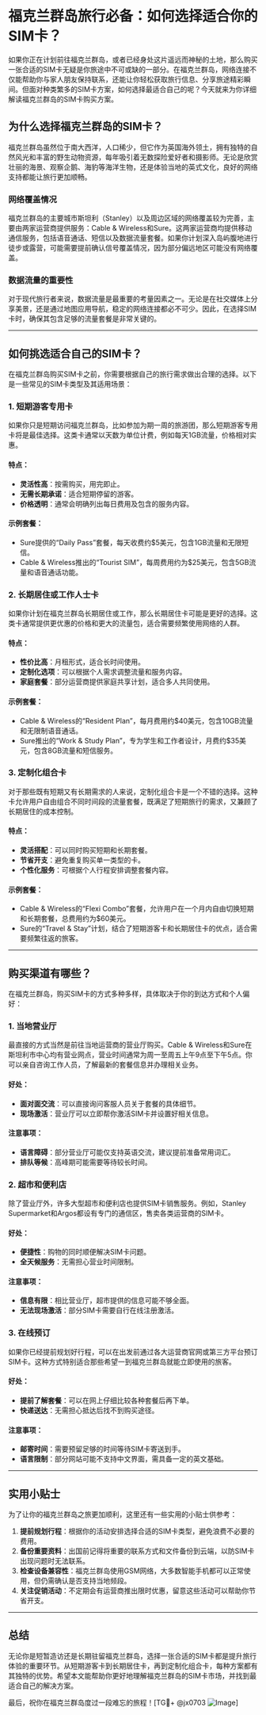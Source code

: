# 福克兰群岛旅行必备：如何选择适合你的SIM卡？

如果你正在计划前往福克兰群岛，或者已经身处这片遥远而神秘的土地，那么购买一张合适的SIM卡无疑是你旅途中不可或缺的一部分。在福克兰群岛，网络连接不仅能帮助你与家人朋友保持联系，还能让你轻松获取旅行信息、分享旅途精彩瞬间。但面对种类繁多的SIM卡方案，如何选择最适合自己的呢？今天就来为你详细解读福克兰群岛的SIM卡购买方案。

## 为什么选择福克兰群岛的SIM卡？

福克兰群岛虽然位于南大西洋，人口稀少，但它作为英国海外领土，拥有独特的自然风光和丰富的野生动物资源，每年吸引着无数探险爱好者和摄影师。无论是欣赏壮丽的海景、观察企鹅、海豹等海洋生物，还是体验当地的英式文化，良好的网络支持都能让旅行更加顺畅。

### 网络覆盖情况

福克兰群岛的主要城市斯坦利（Stanley）以及周边区域的网络覆盖较为完善，主要由两家运营商提供服务：Cable & Wireless和Sure。这两家运营商均提供移动通信服务，包括语音通话、短信以及数据流量套餐。如果你计划深入岛屿腹地进行徒步或露营，可能需要提前确认信号覆盖情况，因为部分偏远地区可能没有网络覆盖。

### 数据流量的重要性

对于现代旅行者来说，数据流量是最重要的考量因素之一。无论是在社交媒体上分享美景，还是通过地图应用导航，稳定的网络连接都必不可少。因此，在选择SIM卡时，确保其包含足够的流量套餐是非常关键的。

---

## 如何挑选适合自己的SIM卡？

在福克兰群岛购买SIM卡之前，你需要根据自己的旅行需求做出合理的选择。以下是一些常见的SIM卡类型及其适用场景：

### 1. 短期游客专用卡

如果你只是短期访问福克兰群岛，比如参加为期一周的旅游团，那么短期游客专用卡将是最佳选择。这类卡通常以天数为单位计费，例如每天1GB流量，价格相对实惠。

#### 特点：
- **灵活性高**：按需购买，用完即止。
- **无需长期承诺**：适合短期停留的游客。
- **价格透明**：通常会明确列出每日费用及包含的服务内容。

#### 示例套餐：
- Sure提供的“Daily Pass”套餐，每天收费约$5美元，包含1GB流量和无限短信。
- Cable & Wireless推出的“Tourist SIM”，每周费用约为$25美元，包含5GB流量和语音通话功能。

### 2. 长期居住或工作人士卡

如果你计划在福克兰群岛长期居住或工作，那么长期居住卡可能是更好的选择。这类卡通常提供更优惠的价格和更大的流量包，适合需要频繁使用网络的人群。

#### 特点：
- **性价比高**：月租形式，适合长时间使用。
- **定制化选项**：可以根据个人需求调整流量和服务内容。
- **家庭套餐**：部分运营商提供家庭共享计划，适合多人共同使用。

#### 示例套餐：
- Cable & Wireless的“Resident Plan”，每月费用约$40美元，包含10GB流量和无限制语音通话。
- Sure推出的“Work & Study Plan”，专为学生和工作者设计，月费约$35美元，包含8GB流量和短信服务。

### 3. 定制化组合卡

对于那些既有短期又有长期需求的人来说，定制化组合卡是一个不错的选择。这种卡允许用户自由组合不同时间段的流量套餐，既满足了短期旅行的需求，又兼顾了长期居住的成本控制。

#### 特点：
- **灵活搭配**：可以同时购买短期和长期套餐。
- **节省开支**：避免重复购买单一类型的卡。
- **个性化服务**：可根据个人行程安排调整套餐内容。

#### 示例套餐：
- Cable & Wireless的“Flexi Combo”套餐，允许用户在一个月内自由切换短期和长期套餐，总费用约为$60美元。
- Sure的“Travel & Stay”计划，结合了短期游客卡和长期居住卡的优点，适合需要频繁往返的旅客。

---

## 购买渠道有哪些？

在福克兰群岛，购买SIM卡的方式多种多样，具体取决于你的到达方式和个人偏好：

### 1. 当地营业厅

最直接的方式当然是前往当地运营商的营业厅购买。Cable & Wireless和Sure在斯坦利市中心均有营业网点，营业时间通常为周一至周五上午9点至下午5点。你可以亲自咨询工作人员，了解最新的套餐信息并办理相关业务。

#### 好处：
- **面对面交流**：可以直接询问客服人员关于套餐的具体细节。
- **现场激活**：营业厅可以立即帮你激活SIM卡并设置好相关信息。

#### 注意事项：
- **语言障碍**：部分营业厅可能仅支持英语交流，建议提前准备常用词汇。
- **排队等候**：高峰期可能需要等待较长时间。

### 2. 超市和便利店

除了营业厅外，许多大型超市和便利店也提供SIM卡销售服务。例如，Stanley Supermarket和Argos都设有专门的通信区，售卖各类运营商的SIM卡。

#### 好处：
- **便捷性**：购物的同时顺便解决SIM卡问题。
- **全天候服务**：无需担心营业时间限制。

#### 注意事项：
- **信息有限**：相比营业厅，超市提供的信息可能不够全面。
- **无法现场激活**：部分SIM卡需要自行在线注册激活。

### 3. 在线预订

如果你已经提前规划好行程，可以在出发前通过各大运营商官网或第三方平台预订SIM卡。这种方式特别适合那些希望一到福克兰群岛就能立即使用的旅客。

#### 好处：
- **提前了解套餐**：可以在网上仔细比较各种套餐后再下单。
- **快递送达**：无需担心抵达后找不到购买途径。

#### 注意事项：
- **邮寄时间**：需要预留足够的时间等待SIM卡寄送到手。
- **语言限制**：部分网站可能不支持中文界面，需具备一定的英文基础。

---

## 实用小贴士

为了让你的福克兰群岛之旅更加顺利，这里还有一些实用的小贴士供参考：

1. **提前规划行程**：根据你的活动安排选择合适的SIM卡类型，避免浪费不必要的费用。
2. **备份重要资料**：出国前记得将重要的联系方式和文件备份到云端，以防SIM卡出现问题时无法联系。
3. **检查设备兼容性**：福克兰群岛使用GSM网络，大多数智能手机都可以正常使用，但仍需确认是否支持当地频段。
4. **关注促销活动**：不定期会有运营商推出限时优惠，留意这些活动可以帮助你节省开支。

---

## 总结

无论你是短暂造访还是长期驻留福克兰群岛，选择一张合适的SIM卡都是提升旅行体验的重要环节。从短期游客卡到长期居住卡，再到定制化组合卡，每种方案都有其独特的优势。希望本文能帮助你更好地理解福克兰群岛的SIM卡市场，并找到最适合自己的解决方案。

最后，祝你在福克兰群岛度过一段难忘的旅程！[TG💪+ @jx0703 ![Image](https://github.com/user-attachments/assets/dbca1d08-cadb-493c-b0ec-ad6f7a83f270)]